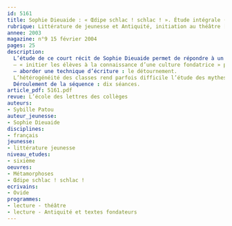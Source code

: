 ```yaml
---
id: 5161
title: Sophie Dieuaide : « Œdipe schlac ! schlac ! ». Étude intégrale (séquence)
rubrique: Littérature de jeunesse et Antiquité, initiation au théâtre [6e] 
annee: 2003
magazine: n°9 15 février 2004
pages: 25
description: 
  L’étude de ce court récit de Sophie Dieuaide permet de répondre à un double objectif de lecture :
  – « initier les élèves à la connaissance d’une culture fondatrice » par le biais des grands mythes, ici le mythe d’Œdipe ;
  – aborder une technique d’écriture : le détournement.
  L’hétérogénéité des classes rend parfois difficile l’étude des mythes fondateurs. Le détournement, utilisé dans cette œuvre de  littérature de jeunesse, en facilite la compréhension. La présence d’un héros enfant va aider le jeune lecteur à s’identifier, mais aussi à se distancier, et, ainsi, à percevoir les effets d’humour, de dérision. Tout est une question de regard et de point de vue, ce qui fait que même l’histoire la plus tragique recèle des effets comiques. Cette séquence peut aisément se situer au troisième trimestre, par exemple après une séquence traitant des textes fondateurs et avant une séquence consacrée au théâtre. En effet, ce texte permet d’aborder le théâtre de façon rapide mais constructive par l’intermédiaire de pratiques orales. Les élèves, mis en situation, sont amenés à s’interroger sur l’écriture théâtrale, la mise en voix, l’occupation de l’espace et la gestuelle.
  Déroulement de la séquence : dix séances.
article_pdf: 5161.pdf
revue: L’école des lettres des collèges
auteurs:
- Sybille Patou
auteur_jeunesse:
- Sophie Dieuaide
disciplines:
- français
jeunesse:
- littérature jeunesse
niveau_etudes:
- sixième
oeuvres:
- Métamorphoses
- Œdipe schlac ! schlac !
ecrivains:
- Ovide
programmes:
- lecture - théâtre
- lecture - Antiquité et textes fondateurs
---
```

